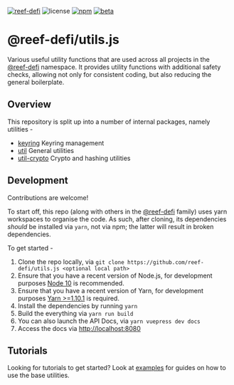 [![reef-defi](https://img.shields.io/badge/reef--defi-js-blueviolet)](https://docs.reef.finance/docs/developers/js_libraries/#reefjs)
![license](https://img.shields.io/badge/License-Apache%202.0-blue?logo=apache&style=flat-square)
[![npm](https://img.shields.io/npm/v/@reef-defi/util?logo=npm&style=flat-square)](https://www.npmjs.com/package/@reef-defi/util)
[![beta](https://img.shields.io/npm/v/@reef-defi/util/beta?label=beta&logo=npm&style=flat-square)](https://www.npmjs.com/package/@reef-defi/util)

# @reef-defi/utils.js

Various useful utility functions that are used across all projects in the [@reef-defi](https://reef.io) namespace. It provides utility functions with additional safety checks, allowing not only for consistent coding, but also reducing the general boilerplate.

## Overview

This repository is split up into a number of internal packages, namely utilities -

- [keyring](packages/keyring/) Keyring management
- [util](packages/util/) General utilities
- [util-crypto](packages/util-crypto/) Crypto and hashing utilities

## Development

Contributions are welcome!

To start off, this repo (along with others in the [@reef-defi](https://github.com/reef-defi/) family) uses yarn workspaces to organise the code. As such, after cloning, its dependencies _should_ be installed via `yarn`, not via npm; the latter will result in broken dependencies.

To get started -

1. Clone the repo locally, via `git clone https://github.com/reef-defi/utils.js <optional local path>`
2. Ensure that you have a recent version of Node.js, for development purposes [Node 10](https://nodejs.org/en/) is recommended.
3. Ensure that you have a recent version of Yarn, for development purposes [Yarn >=1.10.1](https://yarnpkg.com/docs/install) is required.
4. Install the dependencies by running `yarn`
5. Build the everything via `yarn run build`
6. You can also launch the API Docs, via `yarn vuepress dev docs`
7. Access the docs via [http://localhost:8080](http://localhost:8080)

## Tutorials

Looking for tutorials to get started? Look at [examples](https://polkadot.js.org/api/examples/keyring/) for guides on how to use the base utilities.
